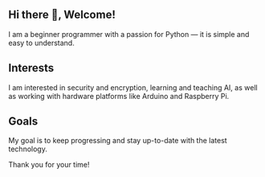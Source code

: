 ## Hi there 👋, Welcome!

<!--
**ReMark2812/ReMark2812** is a ✨ _special_ ✨ repository because its `README.md` (this file) appears on your GitHub profile.

Here are some ideas to get you started:

- 🔭 I’m currently working on ...
- 🌱 I’m currently learning ...
- 👯 I’m looking to collaborate on ...
- 🤔 I’m looking for help with ...
- 💬 Ask me about ...
- 📫 How to reach me: ...
- 😄 Pronouns: ...
- ⚡ Fun fact: ...
-->

I am a beginner programmer with a passion for Python — it is simple and easy to understand.

## Interests
I am interested in security and encryption, learning and teaching AI, as well as working with hardware platforms like Arduino and Raspberry Pi.

## Goals
My goal is to keep progressing and stay up-to-date with the latest technology.

Thank you for your time!
